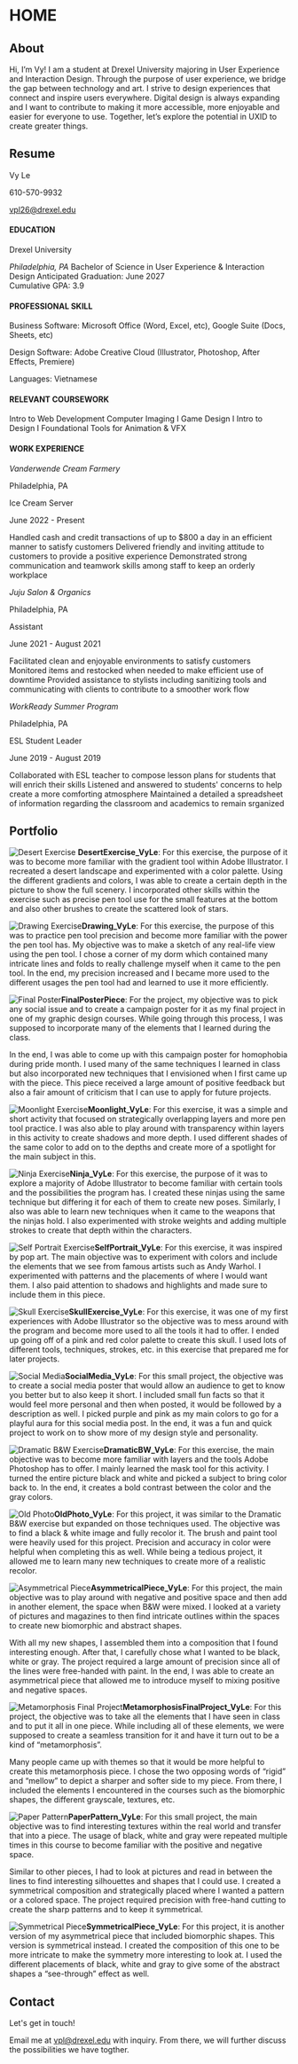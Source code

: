 # HOME
## About
Hi, I’m Vy! I am a student at Drexel University majoring in User Experience and Interaction Design. Through the purpose of user experience, we bridge the gap between technology and art. I strive to design experiences that connect and inspire users everywhere. Digital design is always expanding and I want to contribute to making it more accessible, more enjoyable and easier for everyone to use. Together, let’s explore the potential in UXID to create greater things.
## Resume
Vy Le

610-570-9932

vpl26@drexel.edu

#### EDUCATION
Drexel University							

*Philadelphia, PA*
Bachelor of Science in User Experience & Interaction Design
Anticipated Graduation: June 2027		
Cumulative GPA: 3.9
#### PROFESSIONAL SKILL
Business Software: Microsoft Office (Word, Excel, etc), Google Suite (Docs, Sheets, etc) 

Design Software: Adobe Creative Cloud (Illustrator, Photoshop, After Effects, Premiere) 

Languages: Vietnamese
#### RELEVANT COURSEWORK
Intro to Web Development
Computer Imaging I 
Game Design I 
Intro to Design I
Foundational Tools for Animation & VFX
#### WORK EXPERIENCE
*Vanderwende Cream Farmery*		

Philadelphia, PA


Ice Cream Server						

June 2022 - Present

Handled cash and credit transactions of up to $800 a day in an efficient manner to satisfy customers Delivered friendly and inviting attitude to customers to provide a positive experience Demonstrated strong communication and teamwork skills among staff to keep an orderly workplace





*Juju Salon & Organics*	

Philadelphia, PA


Assistant

June 2021 - August 2021

Facilitated clean and enjoyable environments to satisfy customers Monitored items and restocked when needed to make efficient use of downtime Provided assistance to stylists including sanitizing tools and communicating with clients to contribute to a smoother work flow



*WorkReady Summer Program*	

Philadelphia, PA


ESL Student Leader

June 2019 - August 2019

Collaborated with ESL teacher to compose lesson plans for students that will enrich their skills Listened and answered to students' concerns to help create a more comforting atmosphere Maintained a detailed a spreadsheet of information regarding the classroom and academics to remain srganized

## Portfolio
![Desert Exercise](images/Illustrator/DesertExercise_VyLe.png)
**DesertExercise_VyLe**: For this exercise, the purpose of it was to become more familiar with the gradient tool within Adobe Illustrator. I recreated a desert landscape and experimented with a color palette. Using the different gradients and colors, I was able to create a certain depth in the picture to show the full scenery. I incorporated other skills within the exercise such as precise pen tool use for the small features at the bottom and also other brushes to create the scattered look of stars.


![Drawing Exercise](images/Illustrator/Drawing_VyLe.jpg)**Drawing_VyLe**: For this exercise, the purpose of this was to practice pen tool precision and become more familiar with the power the pen tool has. My objective was to make a sketch of any real-life view using the pen tool. I chose a corner of my dorm which contained many intricate lines and folds to really challenge myself when it came to the pen tool. In the end, my precision increased and I became more used to the different usages the pen tool had and learned to use it more efficiently.

![Final Poster](images/Illustrator/FinalPosterPiece_VyLe.png)**FinalPosterPiece**: For the project, my objective was to pick any social issue and to create a campaign poster for it as my final project in one of my graphic design courses. While going through this process, I was supposed to incorporate many of the elements that I learned during the class.

In the end, I was able to come up with this campaign poster for homophobia during pride month. I used many of the same techniques I learned in class but also incorporated new techniques that I envisioned when I first came up with the piece. This piece received a large amount of positive feedback but also a fair amount of criticism that I can use to apply for future projects.

![Moonlight Exercise](images/Illustrator/Moonlight_VyLe.png)**Moonlight_VyLe**: For this exercise, it was a simple and short activity that focused on strategically overlapping layers and more pen tool practice. I was also able to play around with transparency within layers in this activity to create shadows and more depth. I used different shades of the same color to add on to the depths and create more of a spotlight for the main subject in this.

![Ninja Exercise](images/Illustrator/Ninja_VyLe.jpg)**Ninja_VyLe**: For this exercise, the purpose of it was to explore a majority of Adobe Illustrator to become familiar with certain tools and the possibilities the program has. I created these ninjas using the same technique but differing it for each of them to create new poses. Similarly, I also was able to learn new techniques when it came to the weapons that the ninjas hold. I also experimented with stroke weights and adding multiple strokes to create that depth within the characters.

![Self Portrait Exercise](images/Illustrator/SelfPortrait_VyLe.jpg)**SelfPortrait_VyLe**: For this exercise, it was inspired by pop art. The main objective was to experiment with colors and include the elements that we see from famous artists such as Andy Warhol. I experimented with patterns and the placements of where I would want them. I also paid attention to shadows and highlights and made sure to include them in this piece.

![Skull Exercise](images/Illustrator/SkullExercise_VyLe.jpg)**SkullExercise_VyLe**: For this exercise, it was one of my first experiences with Adobe Illustrator so the objective was to mess around with the program and become more used to all the tools it had to offer. I ended up going off of a pink and red color palette to create this skull. I used lots of different tools, techniques, strokes, etc. in this exercise that prepared me for later projects.

![Social Media](images/Illustrator/SocialMedia_VyLe.jpg)**SocialMedia_VyLe**: For this small project, the objective was to create a social media poster that would allow an audience to get to know you better but to also keep it short. I included small fun facts so that it would feel more personal and then when posted, it would be followed by a description as well. I picked purple and pink as my main colors to go for a playful aura for this social media post. In the end, it was a fun and quick project to work on to show more of my design style and personality.

![Dramatic B&W Exercise](images/Photoshop/DramaticBW_VyLe.jpg)**DramaticBW_VyLe**: For this exercise, the main objective was to become more familiar with layers and the tools Adobe Photoshop has to offer. I mainly learned the mask tool for this activity. I turned the entire picture black and white and picked a subject to bring color back to. In the end, it creates a bold contrast between the color and the gray colors.

![Old Photo](images/Photoshop/OldPhoto_VyLe.jpg)**OldPhoto_VyLe**: For this project, it was similar to the Dramatic B&W exercise but expanded on those techniques used. The objective was to find a black & white image and fully recolor it. The brush and paint tool were heavily used for this project. Precision and accuracy in color were helpful when completing this as well. While being a tedious project, it allowed me to learn many new techniques to create more of a realistic recolor.

![Asymmetrical Piece](<images/Physical Pieces/AsymmetricalPiece_VyLe.png>)**AsymmetricalPiece_VyLe**: For this project, the main objective was to play around with negative and positive space and then add in another element, the space when B&W were mixed. I looked at a variety of pictures and magazines to then find intricate outlines within the spaces to create new biomorphic and abstract shapes.

With all my new shapes, I assembled them into a composition that I found interesting enough. After that, I carefully chose what I wanted to be black, white or gray. The project required a large amount of precision since all of the lines were free-handed with paint. In the end, I was able to create an asymmetrical piece that allowed me to introduce myself to mixing positive and negative spaces.

![Metamorphosis Final Project](<images/Physical Pieces/MetamorphosisFinalProject_VyLe.png>)**MetamorphosisFinalProject_VyLe**: For this project, the objective was to take all the elements that I have seen in class and to put it all in one piece. While including all of these elements, we were supposed to create a seamless transition for it and have it turn out to be a kind of “metamorphosis”.

Many people came up with themes so that it would be more helpful to create this metamorphosis piece. I chose the two opposing words of “rigid” and “mellow” to depict a sharper and softer side to my piece. From there, I included the elements I encountered in the courses such as the biomorphic shapes, the different grayscale, textures, etc. 

![Paper Pattern](<images/Physical Pieces/PaperPattern_VyLe.png>)**PaperPattern_VyLe**: For this small project, the main objective was to find interesting textures within the real world and transfer that into a piece. The usage of black, white and gray were repeated multiple times in this course to become familiar with the positive and negative space.

Similar to other pieces, I had to look at pictures and read in between the lines to find interesting silhouettes and shapes that I could use. I created a symmetrical composition and strategically placed where I wanted a pattern or a colored space. The project required precision with free-hand cutting to create the sharp patterns and to keep it symmetrical.

![Symmetrical Piece](<images/Physical Pieces/SymmetricalPiece_VyLe.jpg>)**SymmetricalPiece_VyLe**: For this project, it is another version of my asymmetrical piece that included biomorphic shapes. This version is symmetrical instead. I created the composition of this one to be more intricate to make the symmetry more interesting to look at. I used the different placements of black, white and gray to give some of the abstract shapes a “see-through” effect as well. 


## Contact
Let's get in touch!


Email me at vpl@drexel.edu with inquiry. From there, we will further discuss the possibilities we have togther.